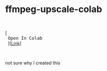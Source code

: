 # ffmpeg-upscale-colab
<br>

[<kbd> <br> Open In Colab <br> </kbd>][[Link](https://colab.research.google.com/github/axwf/ffmpeg-upscale-colab/blob/main/ffmpeg_upscale.ipynb)]

<br>

not sure why I created this
